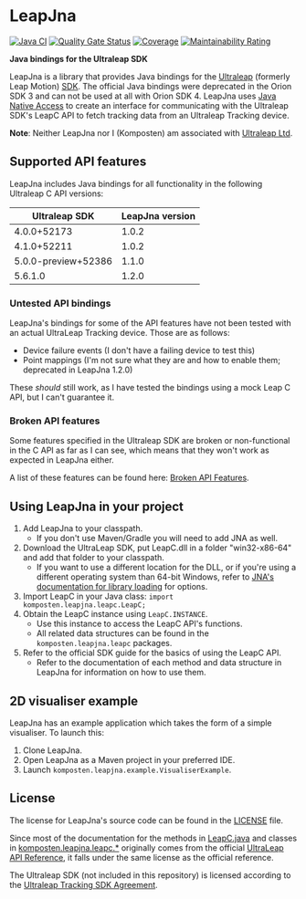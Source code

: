 # LeapJna

[![Java CI](https://github.com/Komposten/LeapJna/workflows/Java%20CI/badge.svg?branch=unit-testing)](https://github.com/Komposten/LeapJna/actions?query=workflow%3A"Java+CI") [![Quality Gate Status](https://sonarcloud.io/api/project_badges/measure?project=Komposten_LeapJna&metric=alert_status)](https://sonarcloud.io/dashboard?id=Komposten_LeapJna) [![Coverage](https://sonarcloud.io/api/project_badges/measure?project=Komposten_LeapJna&metric=coverage)](https://sonarcloud.io/dashboard?id=Komposten_LeapJna) [![Maintainability Rating](https://sonarcloud.io/api/project_badges/measure?project=Komposten_LeapJna&metric=sqale_rating)](https://sonarcloud.io/dashboard?id=Komposten_LeapJna)

**Java bindings for the Ultraleap SDK**

LeapJna is a library that provides Java bindings for the [Ultraleap](https://www.ultraleap.com) (formerly Leap Motion) [SDK](https://docs.ultraleap.com). The official Java bindings were deprecated in the Orion SDK 3 and can not be used at all with Orion SDK 4. LeapJna uses [Java Native Access](https://github.com/java-native-access/jna) to create an interface for communicating with the Ultraleap SDK's LeapC API to fetch tracking data from an Ultraleap Tracking device.

**Note**: Neither LeapJna nor I (Komposten) am associated with [Ultraleap Ltd](https://ultraleap.com/).

## Supported API features
LeapJna includes Java bindings for all functionality in the following Ultraleap C API versions:

Ultraleap SDK | LeapJna version
------------ | -------------
4.0.0+52173 | 1.0.2
4.1.0+52211 | 1.0.2
5.0.0-preview+52386 | 1.1.0
5.6.1.0 | 1.2.0


### Untested API bindings
LeapJna's bindings for some of the API features have not been tested with an actual UltraLeap Tracking device. Those are as follows:
* Device failure events (I don't have a failing device to test this)
* Point mappings (I'm not sure what they are and how to enable them; deprecated in LeapJna 1.2.0)

These _should_ still work, as I have tested the bindings using a mock Leap C API, but I can't guarantee it.

### Broken API features
Some features specified in the Ultraleap SDK are broken or non-functional in the C API as far as I can see, which means that they won't work as expected in LeapJna either.

A list of these features can be found here: [Broken API Features](BROKEN_API_FEATURES.md).

## Using LeapJna in your project
1. Add LeapJna to your classpath.
    * If you don't use Maven/Gradle you will need to add JNA as well.
2. Download the UltraLeap SDK, put LeapC.dll in a folder "win32-x86-64" and add that folder to your classpath.
    * If you want to use a different location for the DLL, or if you're using a different operating system than 64-bit Windows, refer to [JNA's documentation for library loading](http://java-native-access.github.io/jna/5.5.0/javadoc/com/sun/jna/NativeLibrary.html) for options.
3. Import LeapC in your Java class: `import komposten.leapjna.leapc.LeapC;`
4. Obtain the LeapC instance using `LeapC.INSTANCE`.
    * Use this instance to access the LeapC API's functions.
    * All related data structures can be found in the `komposten.leapjna.leapc` packages.
5. Refer to the official SDK guide for the basics of using the LeapC API.
    * Refer to the documentation of each method and data structure in LeapJna for information on how to use them.

## 2D visualiser example
LeapJna has an example application which takes the form of a simple visualiser. To launch this:
1. Clone LeapJna.
2. Open LeapJna as a Maven project in your preferred IDE.
3. Launch `komposten.leapjna.example.VisualiserExample`.

## License
The license for LeapJna's source code can be found in the [LICENSE](LICENSE) file.

Since most of the documentation for the methods in [LeapC.java](src/main/java/komposten/leapjna/leapc/LeapC.java) and classes in [komposten.leapjna.leapc.*](src/main/java/komposten/leapjna/leapc) originally comes from the official [UltraLeap API Reference](https://docs.ultraleap.com/tracking-api/api-reference.html), it falls under the same license as the official reference.

The Ultraleap SDK (not included in this repository) is licensed according to the [Ultraleap Tracking SDK Agreement](https://central.leapmotion.com/agreements/SdkAgreement).
